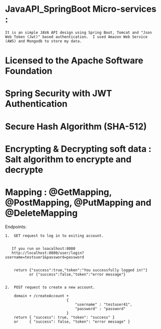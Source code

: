 # JavaAPI_SpringBoot Micro-services :
	It is an simple JAVA API design using Spring Boot, Tomcat and "Json Web Token (Jwt)" based authentication.  I used Amazon Web Service (AWS) and Mongodb to store my data. 
# Licensed to the Apache Software Foundation
# Spring Security with JWT Authentication
# Secure Hash Algorithm (SHA-512)
# Encrypting & Decrypting soft data : Salt algorithm to encrypte and decrypte
# Mapping : @GetMapping, @PostMapping, @PutMapping and @DeleteMapping




Endpoints:

	1.  GET request to log in to exiting account.
			   
		
	   If you run on loacalhost:8080
	   http://localhost:8080/user/login?username=testsuer1&password=password
	 
		
		return {"success":true,"token":"You successfully logged in!"}
			   or {"success":false,"token":"error message"}
	
	
	2.  POST request to create a new account.
		
		domain + /createAccount +  
								{
									"username" : "testuser41",
									"password" : "password"
								}
		return { "success": true, "token": "success" }
		or     { "success": false, "token": "error message" }
		
